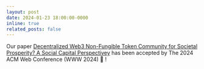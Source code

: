 ```yaml
---
layout: post
date: 2024-01-23 18:00:00-0000
inline: true
related_posts: false
---
```


Our paper [Decentralized Web3 Non-Fungible Token Community for Societal Prosperity? A Social Capital Perspectivey]() has been accepted by The 2024 ACM Web Conference (WWW 2024) :confetti_ball: !
